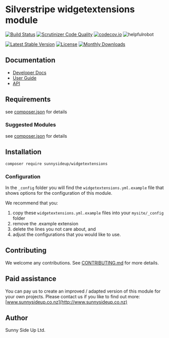 # Silverstripe widgetextensions module
[![Build Status](https://travis-ci.org/sunnysideup/silverstripe-widgetextensions.svg?branch=master)](https://travis-ci.org/sunnysideup/silverstripe-widgetextensions)
[![Scrutinizer Code Quality](https://scrutinizer-ci.com/g/sunnysideup/silverstripe-widgetextensions/badges/quality-score.png?b=master)](https://scrutinizer-ci.com/g/sunnysideup/silverstripe-widgetextensions/?branch=master)
[![codecov.io](https://codecov.io/github/sunnysideup/silverstripe-widgetextensions/coverage.svg?branch=master)](https://codecov.io/github/sunnysideup/silverstripe-widgetextensions?branch=master)
![helpfulrobot](https://helpfulrobot.io/sunnysideup/widgetextensions/badge)

[![Latest Stable Version](https://poser.pugx.org/sunnysideup/widgetextensions/version)](https://packagist.org/packages/sunnysideup/widgetextensions)
[![License](https://poser.pugx.org/sunnysideup/widgetextensions/license)](https://packagist.org/packages/sunnysideup/widgetextensions)
[![Monthly Downloads](https://poser.pugx.org/sunnysideup/widgetextensions/d/monthly)](https://packagist.org/packages/sunnysideup/widgetextensions)


## Documentation



 * [Developer Docs](docs/en/INDEX.md)
 * [User Guide](docs/en/userguide.md)
 * [API](http://ssmods.com/apis/widgetextensions/docs/en/api/)

## Requirements



see [composer.json](composer.json) for details

### Suggested Modules



see [composer.json](composer.json) for details


## Installation


```
composer require sunnysideup/widgetextensions
```

### Configuration



In the `_config` folder you will find the `widgetextensions.yml.example`
file that shows options for the configuration of this module.

We recommend that you:

  1. copy these `widgetextensions.yml.example` files into your
`mysite/_config` folder
  2. remove the .example extension
  3. delete the lines you not care about, and
  4. adjust the configurations that you would like to use.


## Contributing



We welcome any contributions. See [CONTRIBUTING.md](CONTRIBUTING.md) for more details.

## Paid assistance



You can pay us to create an improved / adapted version of this module for your own projects.  Please contact us if you like to find out more: [www.sunnysideup.co.nz](http://www.sunnysideup.co.nz)

## Author



Sunny Side Up Ltd.
